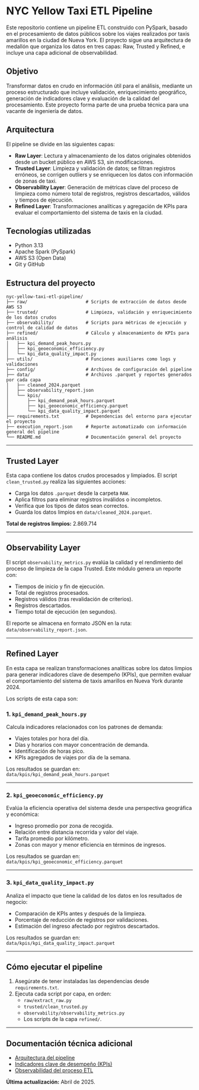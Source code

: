 # NYC Yellow Taxi ETL Pipeline

Este repositorio contiene un pipeline ETL construido con PySpark, basado en el procesamiento de datos públicos sobre los viajes realizados por taxis amarillos en la ciudad de Nueva York. El proyecto sigue una arquitectura de medallón que organiza los datos en tres capas: Raw, Trusted y Refined, e incluye una capa adicional de observabilidad.

## Objetivo

Transformar datos en crudo en información útil para el análisis, mediante un proceso estructurado que incluye validación, enriquecimiento geográfico, generación de indicadores clave y evaluación de la calidad del procesamiento. Este proyecto forma parte de una prueba técnica para una vacante de ingeniería de datos.

## Arquitectura

El pipeline se divide en las siguientes capas:

- **Raw Layer**: Lectura y almacenamiento de los datos originales obtenidos desde un bucket público en AWS S3, sin modificaciones.
- **Trusted Layer**: Limpieza y validación de datos; se filtran registros erróneos, se corrigen outliers y se enriquecen los datos con información de zonas de taxi.
- **Observability Layer**: Generación de métricas clave del proceso de limpieza como número total de registros, registros descartados, válidos y tiempos de ejecución.
- **Refined Layer**: Transformaciones analíticas y agregación de KPIs para evaluar el comportamiento del sistema de taxis en la ciudad.

## Tecnologías utilizadas

- Python 3.13
- Apache Spark (PySpark)
- AWS S3 (Open Data)
- Git y GitHub

## Estructura del proyecto

```
nyc-yellow-taxi-etl-pipeline/
├── raw/                      # Scripts de extracción de datos desde AWS S3
├── trusted/                  # Limpieza, validación y enriquecimiento de los datos crudos
├── observability/            # Scripts para métricas de ejecución y control de calidad de datos
├── refined/                  # Cálculo y almacenamiento de KPIs para análisis
│   ├── kpi_demand_peak_hours.py
│   ├── kpi_geoeconomic_efficiency.py
│   └── kpi_data_quality_impact.py
├── utils/                    # Funciones auxiliares como logs y validaciones
├── config/                   # Archivos de configuración del pipeline
├── data/                     # Archivos .parquet y reportes generados por cada capa
│   ├── cleaned_2024.parquet
│   ├── observability_report.json
│   └── kpis/
│       ├── kpi_demand_peak_hours.parquet
│       ├── kpi_geoeconomic_efficiency.parquet
│       └── kpi_data_quality_impact.parquet
├── requirements.txt          # Dependencias del entorno para ejecutar el proyecto
├── execution_report.json     # Reporte automatizado con información general del pipeline
└── README.md                 # Documentación general del proyecto
```

---

## Trusted Layer

Esta capa contiene los datos crudos procesados y limpiados. El script `clean_trusted.py` realiza las siguientes acciones:

- Carga los datos `.parquet` desde la carpeta `RAW`.
- Aplica filtros para eliminar registros inválidos o incompletos.
- Verifica que los tipos de datos sean correctos.
- Guarda los datos limpios en `data/cleaned_2024.parquet`.

**Total de registros limpios:** 2.869.714

---

## Observability Layer

El script `observability_metrics.py` evalúa la calidad y el rendimiento del proceso de limpieza de la capa Trusted. Este módulo genera un reporte con:

- Tiempos de inicio y fin de ejecución.
- Total de registros procesados.
- Registros válidos (tras revalidación de criterios).
- Registros descartados.
- Tiempo total de ejecución (en segundos).

El reporte se almacena en formato JSON en la ruta: `data/observability_report.json`.

---

## Refined Layer

En esta capa se realizan transformaciones analíticas sobre los datos limpios para generar indicadores clave de desempeño (KPIs), que permiten evaluar el comportamiento del sistema de taxis amarillos en Nueva York durante 2024.

Los scripts de esta capa son:

### 1. `kpi_demand_peak_hours.py`

Calcula indicadores relacionados con los patrones de demanda:

- Viajes totales por hora del día.
- Días y horarios con mayor concentración de demanda.
- Identificación de horas pico.
- KPIs agregados de viajes por día de la semana.

Los resultados se guardan en:  
`data/kpis/kpi_demand_peak_hours.parquet`

---

### 2. `kpi_geoeconomic_efficiency.py`

Evalúa la eficiencia operativa del sistema desde una perspectiva geográfica y económica:

- Ingreso promedio por zona de recogida.
- Relación entre distancia recorrida y valor del viaje.
- Tarifa promedio por kilómetro.
- Zonas con mayor y menor eficiencia en términos de ingresos.

Los resultados se guardan en:  
`data/kpis/kpi_geoeconomic_efficiency.parquet`

---

### 3. `kpi_data_quality_impact.py`

Analiza el impacto que tiene la calidad de los datos en los resultados de negocio:

- Comparación de KPIs antes y después de la limpieza.
- Porcentaje de reducción de registros por validaciones.
- Estimación del ingreso afectado por registros descartados.

Los resultados se guardan en:  
`data/kpis/kpi_data_quality_impact.parquet`

---

## Cómo ejecutar el pipeline

1. Asegúrate de tener instaladas las dependencias desde `requirements.txt`.
2. Ejecuta cada script por capa, en orden:
   - `raw/extract_raw.py`
   - `trusted/clean_trusted.py`
   - `observability/observability_metrics.py`
   - Los scripts de la capa `refined/`.

---

## Documentación técnica adicional

- [Arquitectura del pipeline](ARCHITECTURE.md)
- [Indicadores clave de desempeño (KPIs)](KPIS.md)
- [Observabilidad del proceso ETL](OBSERVABILITY.md)

**Última actualización:** Abril de 2025.
